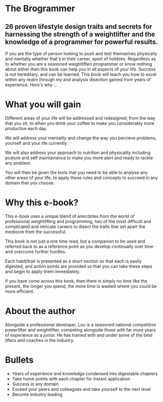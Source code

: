 
# The Brogrammer

## 26 proven lifestyle design traits and secrets for harnessing the strength of a weightlifter and the knowledge of a programmer for powerful results. 

If you are the type of person looking to push and test themselves physically and mentally whether that's in their career, sport of hobbies. Regardless as to whether you are a seasoned weightlifter/ programmer or know nothing about either then this book can help you in all aspects of your life. Success is not hereditary, and can be learned. This book will teach you how to excel within any realm through my and analysis disection gained from years of experience. Here's why ...

# What you will gain

Different areas of your life will be addressed and redesigned; from the way that you sit, to when you drink your coffee to make you considerably more productive each day. 

We will address your mentality and change the way you percieve problems, yourself and your life currently. 

We will also address your approach to nutrition and physicality including posture and self maintainance to make you more alert and ready to tackle any problem. 

You will then be given the tools that you need to be able to analyse any other areas of your life, to apply these rules and concepts to succeed in any domain that you choose. 

# Why this e-book?

This e-book uses a unique blend of anecdotes from the world of professional weightlifting and programming, two of the most difficult and complicated and intricate careers to disect the traits that set apart the mediocre from the successful.  

This book is not just a one time read, but a companion to be used and referred back to as a reference point as you develop continually over time and overcome further hurdles. 

Each habit/trait is presented as a short section so that each is easily digested, and action points are provided so that you can take these steps and begin to apply them immediately.

If you have come across this book, then there is simply no time like the present, the longer you spend, the more time is wasted where you could be more efficient. 

# About the author

Alongside a professional developer, Lou is a seasoned national competitive powerlifter and weightlifter, competing alongside those with far more years of experience as a junior. He has trained with and under some of the best lifters and coaches in the industry. 

# Bullets

- Years of experience and knowledge condensed into digestable chapters
- Take home points with each chapter for instant application
- Success in any domain
- Exceed your peers and colleagues and take yourself to the next level
- Become industry leading